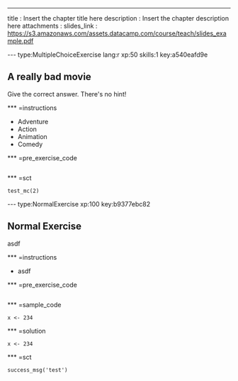 ---
title       : Insert the chapter title here
description : Insert the chapter description here
attachments :
  slides_link : https://s3.amazonaws.com/assets.datacamp.com/course/teach/slides_example.pdf

--- type:MultipleChoiceExercise lang:r xp:50 skills:1 key:a540eafd9e
## A really bad movie

Give the correct answer. There's no hint!

*** =instructions
- Adventure
- Action
- Animation
- Comedy

*** =pre_exercise_code
```{r}

```

*** =sct
```{r}
test_mc(2)
```

--- type:NormalExercise xp:100 key:b9377ebc82
## Normal Exercise

asdf

*** =instructions
- asdf

*** =pre_exercise_code
```{r}

```

*** =sample_code
```{r}
x <- 234
```

*** =solution
```{r}
x <- 234
```

*** =sct
```{r}
success_msg('test')
```
